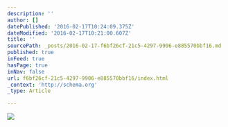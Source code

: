 ```yaml
---
description: ''
author: []
datePublished: '2016-02-17T10:24:09.375Z'
dateModified: '2016-02-17T10:21:00.607Z'
title: ''
sourcePath: _posts/2016-02-17-f6bf26cf-21c5-4297-9906-e885570bbf16.md
published: true
inFeed: true
hasPage: true
inNav: false
url: f6bf26cf-21c5-4297-9906-e885570bbf16/index.html
_context: 'http://schema.org'
_type: Article

---
```

![](https://the-grid-user-content.s3-us-west-2.amazonaws.com/8041a3c8-0a5b-41b5-99dc-4bde88e36112.jpg)